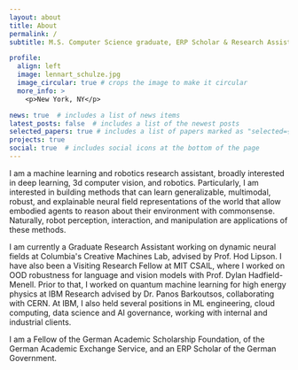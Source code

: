 ```yaml
---
layout: about
title: About
permalink: /
subtitle: M.S. Computer Science graduate, ERP Scholar & Research Assistant at <a href='https://cs.columbia.edu'>Columbia University</a>.

profile:
  align: left
  image: lennart_schulze.jpg
  image_circular: true # crops the image to make it circular
  more_info: >
    <p>New York, NY</p>

news: true  # includes a list of news items
latest_posts: false  # includes a list of the newest posts
selected_papers: true # includes a list of papers marked as "selected={true}"
projects: true
social: true  # includes social icons at the bottom of the page
---
```


I am a machine learning and robotics research assistant, broadly interested in deep learning, 3d computer vision, and robotics. Particularly, I am interested in building methods that can learn generalizable, multimodal, robust, and explainable neural field representations of the world that allow embodied agents to reason about their environment with commonsense. Naturally, robot perception, interaction, and manipulation are applications of these methods.

I am currently a Graduate Research Assistant working on dynamic neural fields at Columbia's Creative Machines Lab, advised by Prof. Hod Lipson. I have also been a Visiting Research Fellow at MIT CSAIL, where I worked on OOD robustness for language and vision models with Prof. Dylan Hadfield-Menell. Prior to that, I worked on quantum machine learning for high energy physics at IBM Research advised by Dr. Panos Barkoutsos, collaborating with CERN. At IBM, I also held several positions in ML engineering, cloud computing, data science and AI governance, working with internal and industrial clients. 

I am a Fellow of the German Academic Scholarship Foundation, of the German Academic Exchange Service, and an ERP Scholar of the German Government. 

<!--Write your biography here. Tell the world about yourself. Link to your favorite [subreddit](http://reddit.com). You can put a picture in, too. The code is already in, just name your picture `prof_pic.jpg` and put it in the `img/` folder.

// Put your address / P.O. box / other info right below your picture. You can also disable any of these elements by editing `profile` property of the YAML header of your `_pages/about.md`. Edit `_bibliography/papers.bib` and Jekyll will render your [publications page](/al-folio/publications/) automatically.

// Link to your social media connections, too. This theme is set up to use [Font Awesome icons](http://fortawesome.github.io/Font-Awesome/) and [Academicons](https://jpswalsh.github.io/academicons/), like the ones below. Add your Facebook, Twitter, LinkedIn, Google Scholar, or just disable all of them.-->
